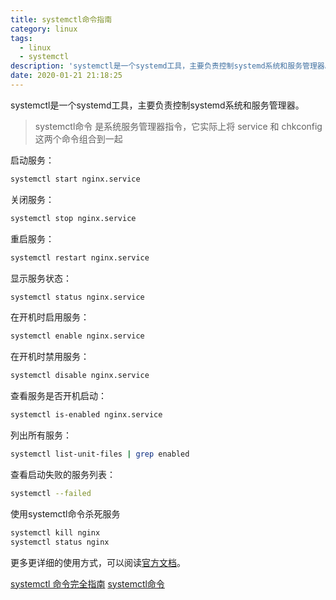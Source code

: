 ```yaml
---
title: systemctl命令指南
category: linux
tags:
  - linux
  - systemctl
description: 'systemctl是一个systemd工具，主要负责控制systemd系统和服务管理器。'
date: 2020-01-21 21:18:25
---
```


systemctl是一个systemd工具，主要负责控制systemd系统和服务管理器。
<!-- more -->

> systemctl命令 是系统服务管理器指令，它实际上将 service 和 chkconfig 这两个命令组合到一起

启动服务：
```sh
systemctl start nginx.service
```
关闭服务：
```sh
systemctl stop nginx.service
```
重启服务：
```sh
systemctl restart nginx.service
```
显示服务状态：
```sh
systemctl status nginx.service
```
在开机时启用服务：
```sh
systemctl enable nginx.service
```
在开机时禁用服务：
```sh
systemctl disable nginx.service
```
查看服务是否开机启动：
```sh
systemctl is-enabled nginx.service
```
列出所有服务：
```sh
systemctl list-unit-files | grep enabled
```
查看启动失败的服务列表：
```sh
systemctl --failed
```
使用systemctl命令杀死服务
```sh
systemctl kill nginx
systemctl status nginx
```
更多更详细的使用方式，可以阅读[官方文档](linux.cn)。

[systemctl 命令完全指南](https://linux.cn/article-5926-1.html)
[systemctl命令](https://man.linuxde.net/systemctl)
